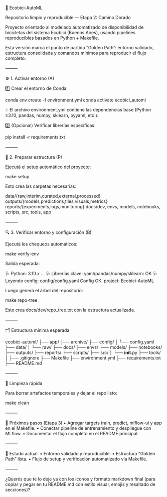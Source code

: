 🧭 Ecobici-AutoML

Repositorio limpio y reproducible — Etapa 2: Camino Dorado

Proyecto orientado al modelado automatizado de disponibilidad de bicicletas del sistema Ecobici (Buenos Aires), usando pipelines reproducibles basados en Python + Makefile.

Esta versión marca el punto de partida “Golden Path”: entorno validado, estructura consolidada y comandos mínimos para reproducir el flujo completo.

⸻

⚙️ 1. Activar entorno (A)

1️⃣ Crear el entorno de Conda:

conda env create -f environment.yml
conda activate ecobici_automl

💡 El archivo environment.yml contiene las dependencias base (Python ≥3.10, pandas, numpy, sklearn, pyyaml, etc.).

2️⃣ (Opcional) Verificar librerías específicas:

pip install -r requirements.txt


⸻

🧩 2. Preparar estructura (P)

Ejecutá el setup automático del proyecto:

make setup

Esto crea las carpetas necesarias:

data/{raw,interim,curated,external,processed}
outputs/{models,predictions,tiles,visuals,metrics}
reports/{experiments,logs,monitoring}
docs/dev, envs, models, notebooks, scripts, src, tools, app


⸻

🔍 3. Verificar entorno y configuración (B)

Ejecutá los chequeos automáticos:

make verify-env

Salida esperada:

🩺 Python:
3.10.x ...
🩺 Librerías clave:
yaml/pandas/numpy/sklearn: OK
🩺 Leyendo config: config/config.yaml
Config OK. project: Ecobici-AutoML

Luego generá el árbol del repositorio:

make repo-tree

Esto crea docs/dev/repo_tree.txt con la estructura actualizada.

⸻

🗂️ Estructura mínima esperada

ecobici-automl/
├── app/
├── archive/
├── config/
│   └── config.yaml
├── data/
│   └── raw/
├── docs/
├── envs/
├── models/
├── notebooks/
├── outputs/
├── reports/
├── scripts/
├── src/
│   └── __init__.py
├── tools/
│
├── .gitignore
├── Makefile
├── environment.yml
├── requirements.txt
├── README.md


⸻

🧹 Limpieza rápida

Para borrar artefactos temporales y dejar el repo listo:

make clean


⸻

📘 Próximos pasos (Etapa 3)
	•	Agregar targets train, predict, mlflow-ui y app en el Makefile.
	•	Conectar pipeline de entrenamiento y despliegue con MLflow.
	•	Documentar el flujo completo en el README principal.

⸻

🏁 Estado actual:
	•	Entorno validado y reproducible.
	•	Estructura “Golden Path” lista.
	•	Flujo de setup y verificación automatizado vía Makefile.

⸻

¿Querés que te lo deje ya con los íconos y formato markdown final (para copiar y pegar en tu README.md con estilo visual, emojis y resaltado de secciones)?